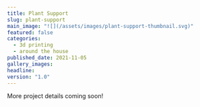 ```yaml
---
title: Plant Support
slug: plant-support
main_image: "![](/assets/images/plant-support-thumbnail.svg)"
featured: false
categories:
  - 3d printing
  - around the house
published_date: 2021-11-05
gallery_images: 
headline: 
version: "1.0"
---
```


More project details coming soon!